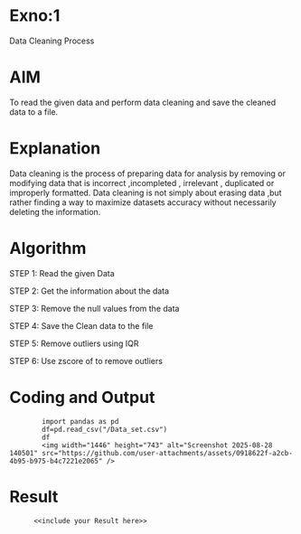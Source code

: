 # Exno:1
Data Cleaning Process

# AIM
To read the given data and perform data cleaning and save the cleaned data to a file.

# Explanation
Data cleaning is the process of preparing data for analysis by removing or modifying data that is incorrect ,incompleted , irrelevant , duplicated or improperly formatted. Data cleaning is not simply about erasing data ,but rather finding a way to maximize datasets accuracy without necessarily deleting the information.

# Algorithm
STEP 1: Read the given Data

STEP 2: Get the information about the data

STEP 3: Remove the null values from the data

STEP 4: Save the Clean data to the file

STEP 5: Remove outliers using IQR

STEP 6: Use zscore of to remove outliers

# Coding and Output
            import pandas as pd
            df=pd.read_csv("/Data_set.csv")
            df
            <img width="1446" height="743" alt="Screenshot 2025-08-28 140501" src="https://github.com/user-attachments/assets/0918622f-a2cb-4b95-b975-b4c7221e2065" />


# Result
          <<include your Result here>>
